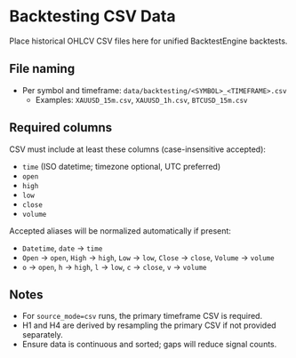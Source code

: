 # Backtesting CSV Data

Place historical OHLCV CSV files here for unified BacktestEngine backtests.

## File naming

- Per symbol and timeframe: `data/backtesting/<SYMBOL>_<TIMEFRAME>.csv`
  - Examples: `XAUUSD_15m.csv`, `XAUUSD_1h.csv`, `BTCUSD_15m.csv`

## Required columns

CSV must include at least these columns (case-insensitive accepted):

- `time` (ISO datetime; timezone optional, UTC preferred)
- `open`
- `high`
- `low`
- `close`
- `volume`

Accepted aliases will be normalized automatically if present:

- `Datetime`, `date` → `time`
- `Open` → `open`, `High` → `high`, `Low` → `low`, `Close` → `close`, `Volume` → `volume`
- `o` → `open`, `h` → `high`, `l` → `low`, `c` → `close`, `v` → `volume`

## Notes

- For `source_mode=csv` runs, the primary timeframe CSV is required.
- H1 and H4 are derived by resampling the primary CSV if not provided separately.
- Ensure data is continuous and sorted; gaps will reduce signal counts.